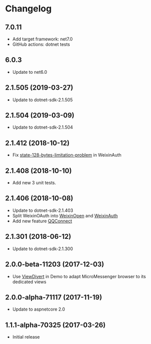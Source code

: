 # Changelog

## 7.0.11
- Add target framework: net7.0
- GitHub actions: dotnet tests

## 6.0.3
- Update to net6.0

## 2.1.505 (2019-03-27)
- Update to dotnet-sdk-2.1.505

## 2.1.504 (2019-03-09)
- Update to dotnet-sdk-2.1.504

## 2.1.412 (2018-10-12)
- Fix [state-128-bytes-limitation-problem](https://github.com/myvas/AspNetCore.Authentication/issues/2) in WeixinAuth

## 2.1.408 (2018-10-10)
- Add new 3 unit tests.

## 2.1.406 (2018-10-08)
- Update to dotnet-sdk-2.1.403
- Split WeixinOAuth into [WeixinOpen](https://github.com/myvas/AspNetcore.Authentication.WeixnOpen) and [WeixinAuth](https://github.com/myvas/AspNetCore.Authentication.WeixinAuth)
- Add new feature [QQConnect](https://github.com/myvas/AspNetcore.Authentication.QQConnect)

## 2.1.301 (2018-06-12)
- Update to dotnet-sdk-2.1.300

## 2.0.0-beta-11203 (2017-12-03)
- Use [ViewDivert](https://github.com/myvas/AspNetCore.ViewDivert) in Demo to adapt MicroMessenger browser to its dedicated views

## 2.0.0-alpha-71117 (2017-11-19)
- Update to aspnetcore 2.0

## 1.1.1-alpha-70325 (2017-03-26)
- Initial release